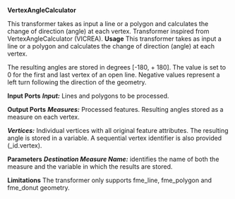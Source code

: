 **VertexAngleCalculator**

This transformer takes as input a line or a polygon and calculates the change of direction (angle) at each vertex.
Transformer inspired from VertexAngleCalculator (VICREA).
**Usage**
This transformer takes as input a line or a polygon and calculates the change of direction (angle) at each vertex.

The resulting angles are stored in degrees [-180, + 180]. The value is set to 0 for the first and last vertex of an open line. Negative values represent a left turn following the direction of the geometry.

**Input Ports**
***Input:*** Lines and polygons to be processed.

**Output Ports**
***Measures:***  Processed features. Resulting angles stored as a measure on each vertex.

***Vertices:***  Individual vertices with all original feature attributes. The resulting angle is stored in a variable. A sequential vertex identifier is also provided (_id.vertex). 

**Parameters**
***Destination Measure Name:*** identifies the name of both the measure and the variable in which the results are stored.

**Limitations**
The transformer only supports fme_line, fme_polygon and fme_donut geometry. 
